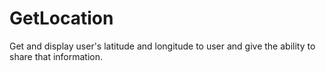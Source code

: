 # GetLocation
Get and display user's latitude and longitude to user and give the ability to share that information.
